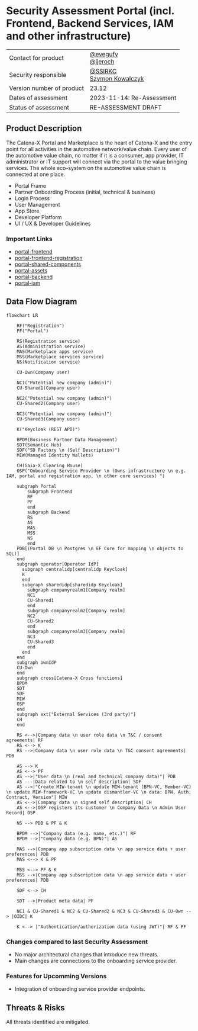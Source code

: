 # Security Assessment Portal (incl. Frontend, Backend Services, IAM and other infrastructure)

|     |     |
| --- | --- |
| Contact for product        | [@evegufy](https://github.com/evegufy) <br> [@jjeroch](https://github.com/jjeroch) |
| Security responsible       | [@SSIRKC](https://github.com/SSIRKC) <br> [Szymon Kowalczyk](szymon.kowalczyk.external@zf.com) |
| Version number of product  | 23.12 |
| Dates of assessment        | 2023-11-14: Re-Assessment |
| Status of assessment       | RE-ASSESSMENT DRAFT |

## Product Description

The Catena-X Portal and Marketplace is the heart of Catena-X and the entry point for all activities in the automotive network/value chain.
Every user of the automotive value chain, no matter if it is a consumer, app provider, IT administrator or IT support will connect via the portal to the value bringing services.
The whole eco-system on the automotive value chain is connected at one place.
* Portal Frame
* Partner Onboarding Process (initial, technical & business)
* Login Process
* User Management
* App Store
* Developer Platform
* UI / UX & Developer Guidelines

### Important Links

- [portal-frontend](https://github.com/eclipse-tractusx/portal-frontend)
- [portal-frontend-registration](https://github.com/eclipse-tractusx/portal-frontend-registration)
- [portal-shared-components](https://github.com/eclipse-tractusx/portal-shared-components)
- [portal-assets](https://github.com/eclipse-tractusx/portal-assets)
- [portal-backend](https://github.com/eclipse-tractusx/portal-backend)
- [portal-iam](https://github.com/eclipse-tractusx/portal-iam)

## Data Flow Diagram

```mermaid
flowchart LR

    RF("Registration")
    PF("Portal")

    RS(Registration service)
    AS(Administration service)
    MAS(Marketplace apps service)
    MSS(Marketplace services service)
    NS(Notification service)

    CU-Own(Company user)

    NC1("Potential new company (admin)")
    CU-Shared1(Company user)

    NC2("Potential new company (admin)")
    CU-Shared2(Company user)

    NC3("Potential new company (admin)")
    CU-Shared3(Company user)

    K("Keycloak (REST API)")

    BPDM(Business Partner Data Management)
    SDT(Semantic Hub)
    SDF("SD Factory \n (Self Description)")
    MIW(Managed Identity Wallets)

    CH(Gaia-X Clearing House)
    OSP("Onboarding Service Provider \n (Owns infrastructure \n e.g. IAM, portal and registration app, \n other core services) ")

    subgraph Portal
        subgraph Frontend
        RF
        PF
        end
        subgraph Backend
        RS
        AS
        MAS
        MSS
        NS
        end
    PDB[(Portal DB \n Postgres \n EF Core for mapping \n objects to SQL)]
    end
    subgraph operator[Operator IdP]
      subgraph centralidp[centralidp Keycloak]
      K
      end
      subgraph sharedidp[sharedidp Keycloak]
        subgraph companyrealm1[Company realm]
        NC1
        CU-Shared1
        end
        subgraph companyrealm2[Company realm]
        NC2
        CU-Shared2
        end
        subgraph companyrealm3[Company realm]
        NC3
        CU-Shared3
        end
      end
    end
    subgraph ownIdP
    CU-Own
    end
    subgraph cross[Catena-X Cross functions]
    BPDM
    SDT
    SDF
    MIW
    OSP
    end
    subgraph ext["External Services (3rd party)"]
    CH
    end

    RS <-->|Company data \n user role data \n T&C / consent agreements| RF
    RS <--> K
    RS -->|Company data \n user role data \n T&C consent agreements| PDB

    AS --> K
    AS <--> PF
    AS -->|"User data \n (real and technical company data)"| PDB
    AS ---|Data related to \n self description| SDF
    AS -->|"Create MIW-tenant \n update MIW-tenant (BPN-VC, Member-VC) \n update MIW-framework-VC \n update dismantler-VC \n data: BPN, Auth, Contract, Version"| MIW
    AS <-->|Company data \n signed self description| CH
    AS <-->|OSP registers its customer \n Company Data \n Admin User Record| OSP

    NS --> PDB & PF & K

    BPDM -->|"Company data (e.g. name, etc.)"| RF
    BPDM -->|"Company data (e.g. BPN)"| AS

    MAS -->|Company app subscription data \n app service data + user preferences| PDB
    MAS <--> K & PF

    MSS <--> PF & K
    MSS -->|Company app subscription data \n app service data + user preferences| PDB

    SDF <--> CH

    SDT -->|Product meta data| PF

    NC1 & CU-Shared1 & NC2 & CU-Shared2 & NC3 & CU-Shared3 & CU-Own --> |OIDC| K

    K <--> |"Authentication/authorization data (using JWT)"| RF & PF
```

### Changes compared to last Security Assessment

* No major architectural changes that introduce new threats.
* Main changes are connections to the onboarding service provider.

### Features for Upcomming Versions

* Integration of onboarding service provider endpoints.

## Threats & Risks

All threats identified are mitigated.
